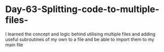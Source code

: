 # Day-63-Splitting-code-to-multiple-files-
I learned the concept and logic behind utilising multiple files and adding useful subroutines of my own to a file and be able to import them to my main file

